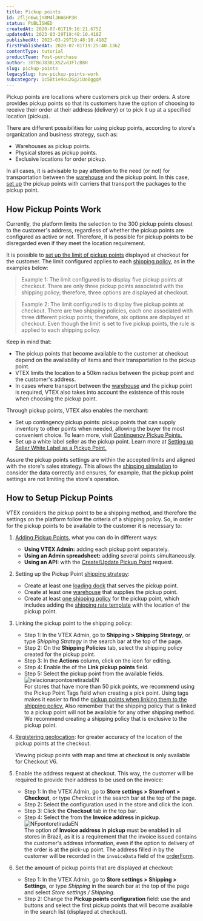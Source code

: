 ```yaml
---
title: Pickup points
id: 2fljn6wLjn8M4lJHA6HP3R
status: PUBLISHED
createdAt: 2020-07-01T19:16:21.675Z
updatedAt: 2023-03-29T19:48:10.418Z
publishedAt: 2023-03-29T19:48:10.418Z
firstPublishedAt: 2020-07-01T19:25:40.136Z
contentType: tutorial
productTeam: Post-purchase
author: 30TBnJ838LXSZvdJFlcB8H
slug: pickup-points
legacySlug: how-pickup-points-work
subcategory: 1c5Btie9ou2Gg2iUo0ggqM
---
```


Pickup points are locations where customers pick up their orders. A store provides pickup points so that its customers have the option of choosing to receive their order at their address (delivery) or to pick it up at a specified location (pickup).

There are different possibilities for using pickup points, according to store's organization and business strategy, such as:

* Warehouses as pickup points.
* Physical stores as pickup points.
* Exclusive locations for order pickup.

In all cases, it is advisable to pay attention to the need (or not) for transportation between the [warehouse](https://help.vtex.com/en/tutorial/warehouse--6oIxvsVDTtGpO7y6zwhGpb) and the pickup point. In this case, [set up](#setup) the pickup points with carriers that transport the packages to the pickup point. 

## How Pickup Points Work

Currently, the platform limits the selection to the 300 pickup points closest to the customer's address, regardless of whether the pickup points are configured as active or not. Therefore, it is possible for pickup points to be disregarded even if they meet the location requirement.

It is possible to [set up the limit of pickup points](#how-to-setup-pickup-points) displayed at checkout for the customer. The limit configured applies to each [shipping policy](https://help.vtex.com/en/tutorial/politica-de-envio--tutorials_140), as in the examples below:

> Example 1: The limit configured is to display five pickup points at checkout. There are only three pickup points associated with the shipping policy; therefore, three options are displayed at checkout.

> Example 2: The limit configured is to display five pickup points at checkout. There are two shipping policies, each one associated with three different pickup points; therefore, six options are displayed at checkout. Even though the limit is set to five pickup points, the rule is applied to each shipping policy.

Keep in mind that:

* The pickup points that become available to the customer at checkout depend on the availability of items and their transportation to the pickup point.
* VTEX limits the location to a 50km radius between the pickup point and the customer's address.
* In cases where transport between the [warehouse](https://help.vtex.com/en/tutorial/warehouse--6oIxvsVDTtGpO7y6zwhGpb) and the pickup point is required, VTEX also takes into account the existence of this route when choosing the pickup point.

<div class = "alert alert-info">
Through pickup points, VTEX also enables the merchant:
<body>
<ul>
<li>Set up contingency pickup points: pickup points that can supply inventory to other points when needed, allowing the buyer the most convenient choice. To learn more, visit <a href="https://help.vtex.com/en/tutorial/creating-a-contingency-pickup-point-to-guarantee-it-as-an-option-at-checkout--3mowqWEfjyM2g6WoWgE0Ao">Contingency Pickup Points.</a></li>
<li>Set up a white label seller as the pickup point. Learn more at <a href="https://help.vtex.com/en/tutorial/setting-up-seller-white-label-as-a-pickup-point--6fSUE2O0taaoKieAaiuc4e">Setting up Seller White Label as a Pickup Point.</a></li>
</ul>
</body>
</div>

Assure the pickup points settings are within the accepted limits and aligned with the store's sales strategy. This allows the [shipping simulation](https://help.vtex.com/en/tutorial/simulador-de-envio--tutorials_144) to consider the data correctly and ensures, for example, that the pickup point settings are not limiting the store's operation. 

## How to Setup Pickup Points

VTEX considers the pickup point to be a shipping method, and therefore the settings on the platform follow the criteria of a shipping policy. So, in order for the pickup points to be available to the customer it is necessary to:

1. [Adding Pickup Points](https://help.vtex.com/en/tutorial/adding-pickup-points--2R5ClQiwe4KoSQgsuiOw4E), what you can do in different ways:
    - **Using VTEX Admin:** adding each pickup point separately.
    - **Using an Admin spreadsheet:** adding several points simultaneously.
    - **Using an API:** with the [Create/Update Pickup Point](https://developers.vtex.com/vtex-rest-api/reference/pickup-points-1#createupdate) request.

2. Setting up the Pickup Point [shipping strategy](https://help.vtex.com/en/tutorial/estrategia-de-envio--58vLBDbjYVQzJ6rRc5QNz3):
    - Create at least one [loading dock](https://help.vtex.com/en/tutorial/managing-loading-docks--7K3FultD8I2cuuA6iyGEiW) that serves the pickup point.
    - Create at least one [warehouse](https://help.vtex.com/en/tutorial/managing-warehouses--tutorials_137) that supplies the pickup point.
    - Create at least [one shipping policy](https://help.vtex.com/en/tutorial/shipping-policy--tutorials_140) for the pickup point, which includes adding the [shipping rate template](https://help.vtex.com/en/tutorial/shipping-rate-template--tutorials_127) with the location of the pickup point.

3. Linking the pickup point to the shipping policy:
    - Step 1: In the VTEX Admin, go to **Shipping > Shipping Strategy**, or type *Shipping Strategy* in the search bar at the top of the page.  
    - Step 2: On the **Shipping Policies** tab, select the shipping policy created for the pickup point.
    - Step 3: In the **Actions** column, click on the <i class="fas fa-pen"></i> icon for editing.
    - Step 4: Enable the <i class="fas fa-toggle-on"></i> of the **Link pickup points** field.
    - Step 5: Select the pickup point from the available fields. ![relacionarpontosretiradaEN](//images.ctfassets.net/alneenqid6w5/6BvdDCekjMPgqE0ULZmNaV/6df4f0848577031ee8dcab4898061a62/relacionarpontosretiradaEN.png)<div class = "alert alert-info">For stores that have more than 50 pick points, we recommend using the Pickup Point Tags field when creating a pick point. Using tags makes it easier to find the <a href="https://help.vtex.com/en/tutorial/shipping-policy--tutorials_140#adding-a-shipping-policy">pickup points when linking them to the shipping policy.</a> Also remember that the shipping policy that is linked to a pickup point will not be available for any other shipping method. We recommend creating a shipping policy that is exclusive to the pickup point.</div>

4. [Registering geolocation](https://help.vtex.com/pt/tutorial/gerenciar-geolocalizacao--tutorials_138): for greater accuracy of the location of the pickup points at the checkout.<div class = "alert alert-info">Viewing pickup points with map and time at checkout is only available for Checkout V6.</div>

5. Enable the address request at checkout. This way, the customer will be required to provide their address to be used on the invoice:
    - Step 1: In the VTEX Admin, go to **Store settings > Storefront > Checkout**, or type *Checkout* in the search bar at the top of the page.  
    - Step 2: Select the configuration used in the store and click the <i class="fas fa-cog"></i> icon.
    - Step 3: Click the **Checkout** tab in the top bar.
    - Step 4: Select the <i class="fas fa-toggle-on"></i> from the **Invoice address in pickup**.![NFpontoretiradaEN](//images.ctfassets.net/alneenqid6w5/7yOdSylqbRcHEfT9c9OfwX/a221ea377c5b7629eba243f55cf80058/NFpontoretiradaEN.png)<div class="alert alert-warning">The option of <b>Invoice address in pickup</b> must be enabled in all stores in Brazil, as it is a requirement that the invoice issued contains the customer's address information, even if the option to delivery of the order is at the pick-up point. The address filled in by the customer will be recorded in the `invoiceData` field of the <a href="https://developers.vtex.com/vtex-rest-api/reference/orderform-fields#invoicedata">orderForm</a>.</div>

6. Set the amount of pickup points that are displayed at checkout:
    - Step 1: In the VTEX Admin, go to **Store settings > Shipping > Settings**, or type *Shipping* in the search bar at the top of the page and select *Store settings / Shipping*.    
    - Step 2: Change the **Pickup points configuration** field: use the <i class="far fa-caret-square-up"></i> and <i class="far fa-caret-square-down"></i> buttons and select the first pickup points that will become available in the search list (displayed at checkout).
